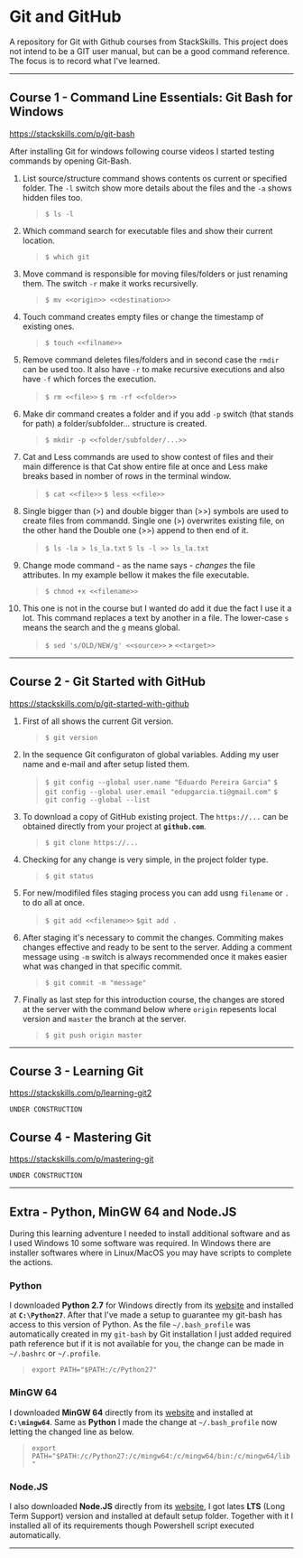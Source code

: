 # Git and GitHub

A repository for Git with Github courses from StackSkills.
This project does not intend to be a GIT user manual, but can be a good command reference.
The focus is to record what I've learned.

---

## Course 1 - Command Line Essentials: Git Bash for Windows

<https://stackskills.com/p/git-bash>

After installing Git for windows following course videos I started testing commands by opening Git-Bash.

1. List source/structure command shows contents os current or specified folder. The `-l` switch show more details about the files and the `-a` shows hidden files too.
    >`$ ls -l`

1. Which command search for executable files and show their current location.
    >`$ which git`

3. Move command is responsible for moving files/folders or just renaming them. The switch `-r` make it works recursivelly.
    >`$ mv <<origin>> <<destination>>`

4. Touch command creates empty files or change the timestamp of existing ones.
    >`$ touch <<filname>>`

5. Remove command deletes files/folders and in second case the `rmdir` can be used too. It also have `-r` to make recursive executions and also have `-f` which forces the execution.
    >`$ rm <<file>>`
    >`$ rm -rf <<folder>>`

6. Make dir command creates a folder and if you add `-p` switch (that stands for path) a folder/subfolder... structure is created.
    >`$ mkdir -p <<folder/subfolder/...>>`

7. Cat and Less commands are used to show contest of files and their main difference is that Cat show entire file at once and Less make breaks based in nomber of rows in the terminal window.
    >`$ cat <<file>>`
    >`$ less <<file>>`

8. Single bigger than (>) and double bigger than (>>) symbols are used to create files from commandd. Single one (>) overwrites existing file, on the other hand the Double one (>>) append to then end of it.
    >`$ ls -la > ls_la.txt`
    >`S ls -l >> ls_la.txt`


9. Change mode command - as the name says - *changes* the file attributes. In my example bellow it makes the file executable.
    >`$ chmod +x <<filename>>`


10. This one is not in the course but I wanted do add it due the fact I use it a lot. This command replaces a text by another in a file. The lower-case `s` means the search and the `g` means global.
    >`$ sed 's/OLD/NEW/g' <<source>>` **`>`** `<<target>>`

---

## Course 2 - Git Started with GitHub

<https://stackskills.com/p/git-started-with-github>

1. First of all shows the current Git version.
    >`$ git version`

2. In the sequence Git configuraton of global variables. Adding my user name and e-mail and after setup listed them.
    >`$ git config --global user.name "Eduardo Pereira Garcia"`
    >`$ git config --global user.email "edupgarcia.ti@gmail.com"`
    >`$ git config --global --list`

3. To download a copy of GitHub existing project. The `https://...` can be obtained directly from your project at **`github.com`**.
    >`$ git clone https://...`

4. Checking for any change is very simple, in the project folder type.
    >`$ git status`

5. For new/modifiled files staging process you can add usng `filename` or `.` to do all at once.
   >`$ git add <<filename>>`
   >`$git add .`

6. After staging it's necessary to commit the changes. Commiting makes changes effective and ready to be sent to the server. Adding a comment message using `-m` switch is always recommended once it makes easier what was changed in that specific commit.
    >`$ git commit -m "message"`

7. Finally as last step for this introduction course, the changes are stored at the server with the command below where `origin` repesents local version and `master` the branch at the server.
   >`$ git push origin master`


---

## Course 3 - Learning Git

<https://stackskills.com/p/learning-git2>

    UNDER CONSTRUCTION

## Course 4 - Mastering Git

<https://stackskills.com/p/mastering-git>

    UNDER CONSTRUCTION

---

## Extra - Python, MinGW 64 and Node.JS

During this learning adventure I needed to install additional software and as I used Windows 10 some software was required.
In Windows there are installer softwares where in Linux/MacOS you may have scripts to complete the actions.

### Python

I downloaded **Python 2.7** for Windows directly from its [website](https://www.python.org/downloads/windows/) and installed at **`C:\Python27`**.
After that I've made a setup to guarantee my git-bash has access to this version of Python.
As the file `~/.bash_profile` was automatically created in my `git-bash` by Git installation I just added required path reference but if it is not available for you, the change can be made in `~/.bashrc` or `~/.profile`.
   >`export PATH="$PATH:/c/Python27"`

### MinGW 64

I downloaded **MinGW 64** directly from its [website](https://sourceforge.net/projects/mingw-w64/files/mingw-w64/) and installed at **`C:\mingw64`**.
Same as **Python** I made the change at `~/.bash_profile` now letting the changed line as below.
   >`export PATH="$PATH:/c/Python27:/c/mingw64:/c/mingw64/bin:/c/mingw64/lib"`

### Node.JS

I also downloaded **Node.JS** directly from its [website](https://nodejs.org/en/), I got lates **LTS** (Long Term Support) version and installed at default setup folder.
Together with it I installed all of its requirements though Powershell script executed automatically.

---
